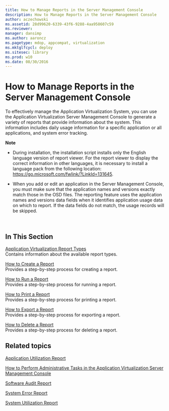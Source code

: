 ```yaml
---
title: How to Manage Reports in the Server Management Console
description: How to Manage Reports in the Server Management Console
author: aczechowski
ms.assetid: 28d99620-6339-43f6-9288-4aa958607c59
ms.reviewer: 
manager: dansimp
ms.author: aaroncz
ms.pagetype: mdop, appcompat, virtualization
ms.mktglfcycl: deploy
ms.sitesec: library
ms.prod: w10
ms.date: 08/30/2016
---
```



# How to Manage Reports in the Server Management Console


To effectively manage the Application Virtualization System, you can use the Application Virtualization Server Management Console to generate a variety of reports that provide information about the system. This information includes daily usage information for a specific application or all applications, and system error tracking.

**Note**  
-   During installation, the installation script installs only the English language version of report viewer. For the report viewer to display the correct information in other languages, it is necessary to install a language pack from the following location: <https://go.microsoft.com/fwlink/?LinkId=131645>.

-   When you add or edit an application in the Server Management Console, you must make sure that the application names and versions exactly match those in the OSD files. The reporting feature uses the application names and versions data fields when it identifies application usage data on which to report. If the data fields do not match, the usage records will be skipped.

 

## In This Section


<a href="" id="application-virtualization-report-types"></a>[Application Virtualization Report Types](application-virtualization-report-types.md)  
Contains information about the available report types.

<a href="" id="how-to-create-a-report"></a>[How to Create a Report](how-to-create-a-reportserver.md)  
Provides a step-by-step process for creating a report.

<a href="" id="how-to-run-a-report"></a>[How to Run a Report](how-to-run-a-reportserver.md)  
Provides a step-by-step process for running a report.

<a href="" id="how-to-print-a-report"></a>[How to Print a Report](how-to-print-a-reportserver.md)  
Provides a step-by-step process for printing a report.

<a href="" id="how-to-export-a-report"></a>[How to Export a Report](how-to-export-a-reportserver.md)  
Provides a step-by-step process for exporting a report.

<a href="" id="how-to-delete-a-report"></a>[How to Delete a Report](how-to-delete-a-reportserver.md)  
Provides a step-by-step process for deleting a report.

## Related topics


[Application Utilization Report](application-utilization-reportserver.md)

[How to Perform Administrative Tasks in the Application Virtualization Server Management Console](how-to-perform-administrative-tasks-in-the-application-virtualization-server-management-console.md)

[Software Audit Report](software-audit-reportserver.md)

[System Error Report](system-error-reportserver.md)

[System Utilization Report](system-utilization-reportserver.md)

 

 





